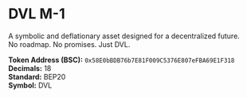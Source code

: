 # DVL M-1

A symbolic and deflationary asset designed for a decentralized future.  
No roadmap. No promises. Just DVL.

**Token Address (BSC):** `0x58E0bBDB76b7E81F009C5376E807eFBA69E1F318`  
**Decimals:** 18  
**Standard:** BEP20  
**Symbol:** DVL

